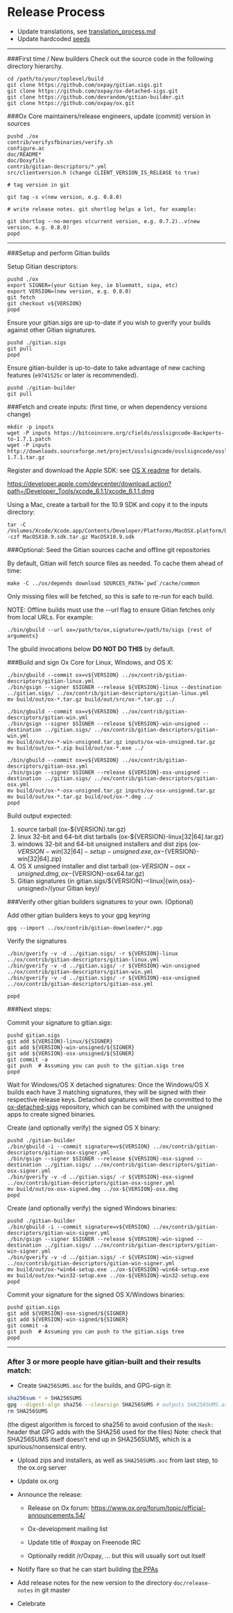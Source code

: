 Release Process
====================

* Update translations, see [translation_process.md](https://github.com/oxpay/ox/blob/master/doc/translation_process.md#syncing-with-transifex)
* Update hardcoded [seeds](/contrib/seeds)

* * *

###First time / New builders
Check out the source code in the following directory hierarchy.

	cd /path/to/your/toplevel/build
	git clone https://github.com/oxpay/gitian.sigs.git
	git clone https://github.com/oxpay/ox-detached-sigs.git
	git clone https://github.com/devrandom/gitian-builder.git
	git clone https://github.com/oxpay/ox.git

###Ox Core maintainers/release engineers, update (commit) version in sources

	pushd ./ox
	contrib/verifysfbinaries/verify.sh
	configure.ac
	doc/README*
	doc/Doxyfile
	contrib/gitian-descriptors/*.yml
	src/clientversion.h (change CLIENT_VERSION_IS_RELEASE to true)

	# tag version in git

	git tag -s v(new version, e.g. 0.8.0)

	# write release notes. git shortlog helps a lot, for example:

	git shortlog --no-merges v(current version, e.g. 0.7.2)..v(new version, e.g. 0.8.0)
	popd

* * *

###Setup and perform Gitian builds

 Setup Gitian descriptors:

	pushd ./ox
	export SIGNER=(your Gitian key, ie bluematt, sipa, etc)
	export VERSION=(new version, e.g. 0.8.0)
	git fetch
	git checkout v${VERSION}
	popd

  Ensure your gitian.sigs are up-to-date if you wish to gverify your builds against other Gitian signatures.

	pushd ./gitian.sigs
	git pull
	popd

  Ensure gitian-builder is up-to-date to take advantage of new caching features (`e9741525c` or later is recommended).

	pushd ./gitian-builder
	git pull

###Fetch and create inputs: (first time, or when dependency versions change)

	mkdir -p inputs
	wget -P inputs https://bitcoincore.org/cfields/osslsigncode-Backports-to-1.7.1.patch
	wget -P inputs http://downloads.sourceforge.net/project/osslsigncode/osslsigncode/osslsigncode-1.7.1.tar.gz

 Register and download the Apple SDK: see [OS X readme](README_osx.txt) for details.

 https://developer.apple.com/devcenter/download.action?path=/Developer_Tools/xcode_6.1.1/xcode_6.1.1.dmg

 Using a Mac, create a tarball for the 10.9 SDK and copy it to the inputs directory:

	tar -C /Volumes/Xcode/Xcode.app/Contents/Developer/Platforms/MacOSX.platform/Developer/SDKs/ -czf MacOSX10.9.sdk.tar.gz MacOSX10.9.sdk

###Optional: Seed the Gitian sources cache and offline git repositories

By default, Gitian will fetch source files as needed. To cache them ahead of time:

	make -C ../ox/depends download SOURCES_PATH=`pwd`/cache/common

Only missing files will be fetched, so this is safe to re-run for each build.

NOTE: Offline builds must use the --url flag to ensure Gitian fetches only from local URLs. For example:
```
./bin/gbuild --url ox=/path/to/ox,signature=/path/to/sigs {rest of arguments}
```
The gbuild invocations below <b>DO NOT DO THIS</b> by default.

###Build and sign Ox Core for Linux, Windows, and OS X:

	./bin/gbuild --commit ox=v${VERSION} ../ox/contrib/gitian-descriptors/gitian-linux.yml
	./bin/gsign --signer $SIGNER --release ${VERSION}-linux --destination ../gitian.sigs/ ../ox/contrib/gitian-descriptors/gitian-linux.yml
	mv build/out/ox-*.tar.gz build/out/src/ox-*.tar.gz ../

	./bin/gbuild --commit ox=v${VERSION} ../ox/contrib/gitian-descriptors/gitian-win.yml
	./bin/gsign --signer $SIGNER --release ${VERSION}-win-unsigned --destination ../gitian.sigs/ ../ox/contrib/gitian-descriptors/gitian-win.yml
	mv build/out/ox-*-win-unsigned.tar.gz inputs/ox-win-unsigned.tar.gz
	mv build/out/ox-*.zip build/out/ox-*.exe ../

	./bin/gbuild --commit ox=v${VERSION} ../ox/contrib/gitian-descriptors/gitian-osx.yml
	./bin/gsign --signer $SIGNER --release ${VERSION}-osx-unsigned --destination ../gitian.sigs/ ../ox/contrib/gitian-descriptors/gitian-osx.yml
	mv build/out/ox-*-osx-unsigned.tar.gz inputs/ox-osx-unsigned.tar.gz
	mv build/out/ox-*.tar.gz build/out/ox-*.dmg ../
	popd

  Build output expected:

  1. source tarball (ox-${VERSION}.tar.gz)
  2. linux 32-bit and 64-bit dist tarballs (ox-${VERSION}-linux[32|64].tar.gz)
  3. windows 32-bit and 64-bit unsigned installers and dist zips (ox-${VERSION}-win[32|64]-setup-unsigned.exe, ox-${VERSION}-win[32|64].zip)
  4. OS X unsigned installer and dist tarball (ox-${VERSION}-osx-unsigned.dmg, ox-${VERSION}-osx64.tar.gz)
  5. Gitian signatures (in gitian.sigs/${VERSION}-<linux|{win,osx}-unsigned>/(your Gitian key)/

###Verify other gitian builders signatures to your own. (Optional)

  Add other gitian builders keys to your gpg keyring

	gpg --import ../ox/contrib/gitian-downloader/*.pgp

  Verify the signatures

	./bin/gverify -v -d ../gitian.sigs/ -r ${VERSION}-linux ../ox/contrib/gitian-descriptors/gitian-linux.yml
	./bin/gverify -v -d ../gitian.sigs/ -r ${VERSION}-win-unsigned ../ox/contrib/gitian-descriptors/gitian-win.yml
	./bin/gverify -v -d ../gitian.sigs/ -r ${VERSION}-osx-unsigned ../ox/contrib/gitian-descriptors/gitian-osx.yml

	popd

###Next steps:

Commit your signature to gitian.sigs:

	pushd gitian.sigs
	git add ${VERSION}-linux/${SIGNER}
	git add ${VERSION}-win-unsigned/${SIGNER}
	git add ${VERSION}-osx-unsigned/${SIGNER}
	git commit -a
	git push  # Assuming you can push to the gitian.sigs tree
	popd

  Wait for Windows/OS X detached signatures:
	Once the Windows/OS X builds each have 3 matching signatures, they will be signed with their respective release keys.
	Detached signatures will then be committed to the [ox-detached-sigs](https://github.com/oxpay/ox-detached-sigs) repository, which can be combined with the unsigned apps to create signed binaries.

  Create (and optionally verify) the signed OS X binary:

	pushd ./gitian-builder
	./bin/gbuild -i --commit signature=v${VERSION} ../ox/contrib/gitian-descriptors/gitian-osx-signer.yml
	./bin/gsign --signer $SIGNER --release ${VERSION}-osx-signed --destination ../gitian.sigs/ ../ox/contrib/gitian-descriptors/gitian-osx-signer.yml
	./bin/gverify -v -d ../gitian.sigs/ -r ${VERSION}-osx-signed ../ox/contrib/gitian-descriptors/gitian-osx-signer.yml
	mv build/out/ox-osx-signed.dmg ../ox-${VERSION}-osx.dmg
	popd

  Create (and optionally verify) the signed Windows binaries:

	pushd ./gitian-builder
	./bin/gbuild -i --commit signature=v${VERSION} ../ox/contrib/gitian-descriptors/gitian-win-signer.yml
	./bin/gsign --signer $SIGNER --release ${VERSION}-win-signed --destination ../gitian.sigs/ ../ox/contrib/gitian-descriptors/gitian-win-signer.yml
	./bin/gverify -v -d ../gitian.sigs/ -r ${VERSION}-win-signed ../ox/contrib/gitian-descriptors/gitian-win-signer.yml
	mv build/out/ox-*win64-setup.exe ../ox-${VERSION}-win64-setup.exe
	mv build/out/ox-*win32-setup.exe ../ox-${VERSION}-win32-setup.exe
	popd

Commit your signature for the signed OS X/Windows binaries:

	pushd gitian.sigs
	git add ${VERSION}-osx-signed/${SIGNER}
	git add ${VERSION}-win-signed/${SIGNER}
	git commit -a
	git push  # Assuming you can push to the gitian.sigs tree
	popd

-------------------------------------------------------------------------

### After 3 or more people have gitian-built and their results match:

- Create `SHA256SUMS.asc` for the builds, and GPG-sign it:
```bash
sha256sum * > SHA256SUMS
gpg --digest-algo sha256 --clearsign SHA256SUMS # outputs SHA256SUMS.asc
rm SHA256SUMS
```
(the digest algorithm is forced to sha256 to avoid confusion of the `Hash:` header that GPG adds with the SHA256 used for the files)
Note: check that SHA256SUMS itself doesn't end up in SHA256SUMS, which is a spurious/nonsensical entry.

- Upload zips and installers, as well as `SHA256SUMS.asc` from last step, to the ox.org server

- Update ox.org

- Announce the release:

  - Release on Ox forum: https://www.ox.org/forum/topic/official-announcements.54/

  - Ox-development mailing list

  - Update title of #oxpay on Freenode IRC

  - Optionally reddit /r/Oxpay, ... but this will usually sort out itself

- Notify flare so that he can start building [the PPAs](https://launchpad.net/~ox.org/+archive/ubuntu/ox)

- Add release notes for the new version to the directory `doc/release-notes` in git master

- Celebrate
